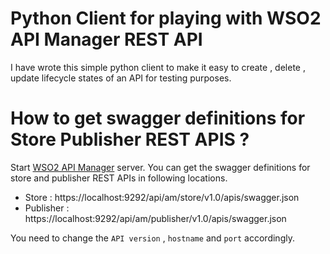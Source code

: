 # Python Client for playing with WSO2 API Manager REST API

I have wrote this simple python client to make it easy to create , delete ,  update lifecycle states of an API for testing purposes.

# How to get swagger definitions for Store Publisher REST APIS ?

Start [WSO2 API Manager](http://wso2.com/api-management/) server. You can get the swagger definitions for store and publisher REST APIs in following locations.

* Store : https://localhost:9292/api/am/store/v1.0/apis/swagger.json
* Publisher : https://localhost:9292/api/am/publisher/v1.0/apis/swagger.json

You need to change the `API version` , `hostname` and `port` accordingly.